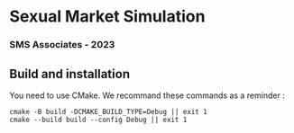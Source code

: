 #  Sexual Market Simulation
### SMS Associates - 2023

## Build and installation 

You need to use CMake. We recommand these commands as a reminder :

```
cmake -B build -DCMAKE_BUILD_TYPE=Debug || exit 1
cmake --build build --config Debug || exit 1
```
